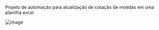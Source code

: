 Projeto de automação para atualização de cotação de moedas em uma planilha excel

![image](https://user-images.githubusercontent.com/49801398/157777517-04235906-2569-4707-bdcb-6b4f66b85a2d.png)

